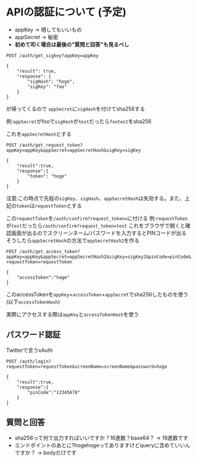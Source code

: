 # APIの認証について (予定)
- appKey → 晒してもいいもの
- appSecret → 秘密
- **初めて叩く場合は最後の"質問と回答"も見るべし**

`POST /auth/get_sigkey?appKey=appKey`
```
{
    "result": true,
    "response": {
        "sigHash": "hoge",
        "sigKey": "foo"
    }
}
```
が帰ってくるので
`appSecret`に`sigHash`を付けてsha256する

例:`appSecret`がfooで`sigHash`が`test`だったら`footest`をsha256

これを`appSecretHash`とする

`POST /auth/get_request_token?appKey=appKey&appSecret=appSecretHash&sigKey=sigKey`
```
{
    "result":true,
    "response":{
        "token": "hoge"
    }
}
```
注意:この時点で先程の`sigKey`、`sigHash`、`appSecretHash`は失効する。また、上記の`token`は`requestToken`とする

この`requestToken`を`/auth/confirm?request_token=`に付ける
例:`requestToken`が`test`だったら`/auth/confirm?request_token=test`
これをブラウザで開くと確認画面が出るのでスクリーンネーム/パスワードを入力するとPINコードが出る
そうしたら`appSecretHash`の方法で`appSecretHash2`を作る

`POST /auth/get_access_token?appKey=appKey&appSecret=appSecretHash2&sigKey=sigKey2&pinCode=pinCode&requestToken=requestToken`
```
{
    "accessToken":"hage"
}
```

このaccessTokenを`appKey`+`accessToken`+`appSecret`でsha256したものを使う(以下`accessTokenHash`)

実際にアクセスする際は`appKey`と`accessTokenHash`を使う

## パスワード認証
Twitterで言うxAuth

`POST /auth/login?requestToken=requestToken&screenName=screenName&password=hoge`
```
{
    "result":true,
    "response":{
        "pinCode":"12345678"
    }
}
```

## 質問と回答

- sha256って何で出力すればいいですか？16進数？base64？ → 16進数です
- エンドポイントのあとに?hogehogeってありますけどqueryに含めていいんですか？ → bodyだけです
 
